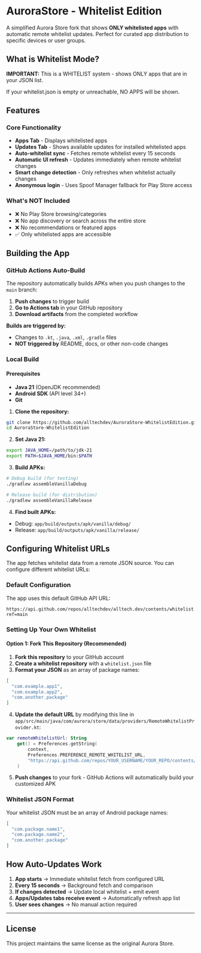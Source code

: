 # AuroraStore - Whitelist Edition

A simplified Aurora Store fork that shows **ONLY whitelisted apps** with automatic remote whitelist updates. Perfect for curated app distribution to specific devices or user groups.

## What is Whitelist Mode?

**IMPORTANT:** This is a WHITELIST system - shows ONLY apps that are in your JSON list.

If your whitelist.json is empty or unreachable, NO APPS will be shown.

## Features

### Core Functionality
- **Apps Tab** - Displays whitelisted apps
- **Updates Tab** - Shows available updates for installed whitelisted apps
- **Auto-whitelist sync** - Fetches remote whitelist every 15 seconds
- **Automatic UI refresh** - Updates immediately when remote whitelist changes
- **Smart change detection** - Only refreshes when whitelist actually changes
- **Anonymous login** - Uses Spoof Manager fallback for Play Store access

### What's NOT Included
- ❌ No Play Store browsing/categories
- ❌ No app discovery or search across the entire store
- ❌ No recommendations or featured apps
- ✅ Only whitelisted apps are accessible

## Building the App

### GitHub Actions Auto-Build

The repository automatically builds APKs when you push changes to the `main` branch:

1. **Push changes** to trigger build
2. **Go to Actions tab** in your GitHub repository
3. **Download artifacts** from the completed workflow

**Builds are triggered by:**
- Changes to `.kt`, `.java`, `.xml`, `.gradle` files
- **NOT triggered by** README, docs, or other non-code changes

### Local Build

#### Prerequisites
- **Java 21** (OpenJDK recommended)
- **Android SDK** (API level 34+)
- **Git**

1. **Clone the repository:**
```bash
git clone https://github.com/alltechdev/AuroraStore-WhitelistEdition.git
cd AuroraStore-WhitelistEdition
```

2. **Set Java 21:**
```bash
export JAVA_HOME=/path/to/jdk-21
export PATH=$JAVA_HOME/bin:$PATH
```

3. **Build APKs:**
```bash
# Debug build (for testing)
./gradlew assembleVanillaDebug

# Release build (for distribution)
./gradlew assembleVanillaRelease
```

4. **Find built APKs:**
- Debug: `app/build/outputs/apk/vanilla/debug/`
- Release: `app/build/outputs/apk/vanilla/release/`

## Configuring Whitelist URLs

The app fetches whitelist data from a remote JSON source. You can configure different whitelist URLs:

### Default Configuration

The app uses this default GitHub API URL:
```
https://api.github.com/repos/alltechdev/alltech.dev/contents/whitelist.json?ref=main
```

### Setting Up Your Own Whitelist

#### Option 1: Fork This Repository (Recommended)

1. **Fork this repository** to your GitHub account
2. **Create a whitelist repository** with a `whitelist.json` file
3. **Format your JSON** as an array of package names:
```json
[
  "com.example.app1",
  "com.example.app2",
  "com.another.package"
]
```

4. **Update the default URL** by modifying this line in `app/src/main/java/com/aurora/store/data/providers/RemoteWhitelistProvider.kt`:
```kotlin
var remoteWhitelistUrl: String
    get() = Preferences.getString(
        context,
        Preferences.PREFERENCE_REMOTE_WHITELIST_URL,
        "https://api.github.com/repos/YOUR_USERNAME/YOUR_REPO/contents/whitelist.json?ref=main"
    )
```

5. **Push changes** to your fork - GitHub Actions will automatically build your customized APK

### Whitelist JSON Format

Your whitelist JSON must be an array of Android package names:

```json
[
  "com.package.name1",
  "com.package.name2",
  "com.another.package"
]
```

## How Auto-Updates Work

1. **App starts** → Immediate whitelist fetch from configured URL
2. **Every 15 seconds** → Background fetch and comparison
3. **If changes detected** → Update local whitelist + emit event
4. **Apps/Updates tabs receive event** → Automatically refresh app list
5. **User sees changes** → No manual action required

---

## License

This project maintains the same license as the original Aurora Store.
